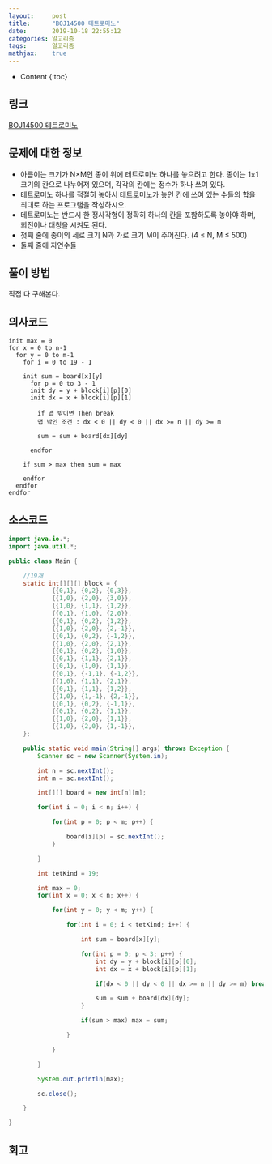 ```yaml
---
layout:     post
title:      "BOJ14500 테트로미노"
date:       2019-10-18 22:55:12
categories: 알고리즘
tags:       알고리즘
mathjax:    true
---
```


* Content
{:toc}

## 링크

[BOJ14500 테트로미노](https://www.acmicpc.net/problem/14500)



## 문제에 대한 정보

- 아름이는 크기가 N×M인 종이 위에 테트로미노 하나를 놓으려고 한다. 종이는 1×1 크기의 칸으로 나누어져 있으며, 각각의 칸에는 정수가 하나 쓰여 있다.
- 테트로미노 하나를 적절히 놓아서 테트로미노가 놓인 칸에 쓰여 있는 수들의 합을 최대로 하는 프로그램을 작성하시오.
- 테트로미노는 반드시 한 정사각형이 정확히 하나의 칸을 포함하도록 놓아야 하며, 회전이나 대칭을 시켜도 된다.
- 첫째 줄에 종이의 세로 크기 N과 가로 크기 M이 주어진다. (4 ≤ N, M ≤ 500)
- 둘째 줄에 자연수들

## 풀이 방법

직접 다 구해본다.

## 의사코드

```
init max = 0
for x = 0 to n-1
  for y = 0 to m-1
    for i = 0 to 19 - 1

    init sum = board[x][y]
      for p = 0 to 3 - 1
      init dy = y + block[i][p][0]
      init dx = x + block[i][p][1]

        if 맵 밖이면 Then break
        맵 밖인 조건 : dx < 0 || dy < 0 || dx >= n || dy >= m

        sum = sum + board[dx][dy]

      endfor

    if sum > max then sum = max

    endfor
  endfor
endfor
```

## 소스코드

```java
import java.io.*;
import java.util.*;

public class Main {

	//19개
	static int[][][] block = {
		    {{0,1}, {0,2}, {0,3}},
		    {{1,0}, {2,0}, {3,0}},
		    {{1,0}, {1,1}, {1,2}},
		    {{0,1}, {1,0}, {2,0}},
		    {{0,1}, {0,2}, {1,2}},
		    {{1,0}, {2,0}, {2,-1}},
		    {{0,1}, {0,2}, {-1,2}},
		    {{1,0}, {2,0}, {2,1}},
		    {{0,1}, {0,2}, {1,0}},
		    {{0,1}, {1,1}, {2,1}},
		    {{0,1}, {1,0}, {1,1}},
		    {{0,1}, {-1,1}, {-1,2}},
		    {{1,0}, {1,1}, {2,1}},
		    {{0,1}, {1,1}, {1,2}},
		    {{1,0}, {1,-1}, {2,-1}},
		    {{0,1}, {0,2}, {-1,1}},
		    {{0,1}, {0,2}, {1,1}},
		    {{1,0}, {2,0}, {1,1}},
		    {{1,0}, {2,0}, {1,-1}},
    };

	public static void main(String[] args) throws Exception {
		Scanner sc = new Scanner(System.in);

		int n = sc.nextInt();
		int m = sc.nextInt();

		int[][] board = new int[n][m];

		for(int i = 0; i < n; i++) {

			for(int p = 0; p < m; p++) {

				board[i][p] = sc.nextInt();
			}

		}

		int tetKind = 19;

		int max = 0;
		for(int x = 0; x < n; x++) {

			for(int y = 0; y < m; y++) {

				for(int i = 0; i < tetKind; i++) {

					int sum = board[x][y];

					for(int p = 0; p < 3; p++) {
						int dy = y + block[i][p][0];
						int dx = x + block[i][p][1];

						if(dx < 0 || dy < 0 || dx >= n || dy >= m) break;

						sum = sum + board[dx][dy];
					}

					if(sum > max) max = sum;

				}

			}

		}

		System.out.println(max);

		sc.close();

	}

}
```

## 회고
